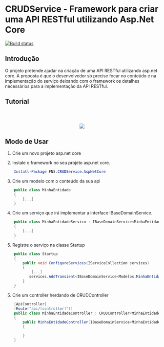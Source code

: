 # CRUDService - Framework para criar uma API RESTful utilizando Asp.Net Core

 [![Build status](https://souzinha.visualstudio.com/CRUDService/_apis/build/status/CRUDService)](https://souzinha.visualstudio.com/CRUDService/_build/latest?definitionId=7)

## Introdução

O projeto pretende ajudar na criação de uma API RESTful utilizando asp.net core. A proposta é que o desenvolvedor só precise focar no conteúdo e na implementação do serviço deixando com o framework os detalhes necessários para a implementação da API RESTful. 


## Tutorial 

<p align="center" width="100%" style="margin-top:60px">
    <a href="https://youtu.be/ktneQnAzOW4" target="_blank"> <img src="https://img.youtube.com/vi/ktneQnAzOW4/hqdefault.jpg"></a>
</p>

## Modo de Usar

1. Crie um novo projeto asp.net core  

2. Instale o framework no seu projeto asp.net core.  

```powershell
    Install-Package FNS.CRUDService.AspNetCore
```
3. Crie um modelo com o conteúdo da sua api  
```csharp
    public class MinhaEntidade
    {
        [...]
    }
```
4. Crie um serviço que irá implementar a interface IBaseDomainService.

```csharp
    public class MinhaEntidadeServico : IBaseDomainService<MinhaEntidade>
    {
        [...]
    }
```

5. Registre o serviço na classe Startup

```csharp
    public class Startup
    {
        public void ConfigureServices(IServiceCollection services)
        {
            [...]
           services.AddTransient<IBaseDomainService<Modelos.MinhaEntidade>, MinhaEntidadeServico>();
        }
    }
```

5. Crie um controller herdando de CRUDController 

```csharp
    [ApiController]
    [Route("api/[controller]")]
    public class MinhaEntidadeController : CRUDController<MinhaEntidade>
    {
        public MinhaEntidadeController(IBaseDomainService<MinhaEntidade> baseDomainService) : base(baseDomainService)
        {

        }
    }
```